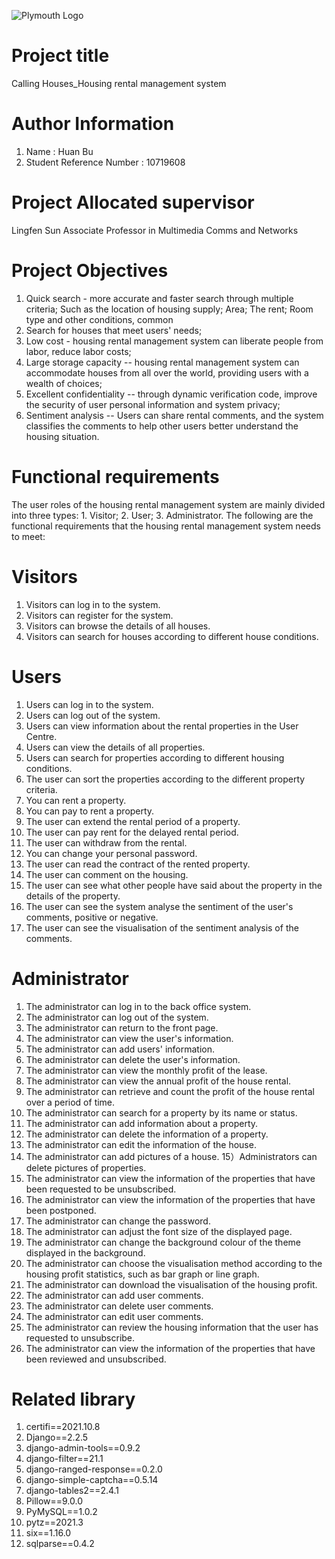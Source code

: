 ![Plymouth Logo](https://user-images.githubusercontent.com/64517811/165017815-866b8dfa-13fa-4374-883f-d996cf986fdd.png)

# Project title
   Calling Houses_Housing rental management system 
# Author Information
1. Name : Huan Bu
2. Student Reference Number : 10719608
# Project Allocated supervisor
Lingfen Sun
Associate Professor in Multimedia Comms and Networks
# Project Objectives
1. Quick search - more accurate and faster search through multiple criteria; Such as the location of housing supply; Area; The rent; Room type and other conditions, common
2. Search for houses that meet users' needs;
3. Low cost - housing rental management system can liberate people from labor, reduce labor costs;
4. Large storage capacity -- housing rental management system can accommodate houses from all over the world, providing users with a wealth of choices;
5. Excellent confidentiality -- through dynamic verification code, improve the security of user personal information and system privacy;
6. Sentiment analysis -- Users can share rental comments, and the system classifies the comments to help other users better understand the housing situation.
# Functional requirements
The user roles of the housing rental management system are mainly divided into three types: 1. Visitor; 2. User; 3. Administrator.
The following are the functional requirements that the housing rental management system needs to meet:
# Visitors
1) Visitors can log in to the system.
2) Visitors can register for the system.
3) Visitors can browse the details of all houses.
4) Visitors can search for houses according to different house conditions.
# Users
1) Users can log in to the system.
2) Users can log out of the system.
3) Users can view information about the rental properties in the User Centre.
4) Users can view the details of all properties.
5) Users can search for properties according to different housing conditions.
6) The user can sort the properties according to the different property criteria.
7) You can rent a property.
8) You can pay to rent a property.
9) The user can extend the rental period of a property.
10) The user can pay rent for the delayed rental period.
11) The user can withdraw from the rental.
12) You can change your personal password.
13) The user can read the contract of the rented property.
14) The user can comment on the housing.
15) The user can see what other people have said about the property in the details of the property.
16) The user can see the system analyse the sentiment of the user's comments, positive or negative.
17) The user can see the visualisation of the sentiment analysis of the comments.
# Administrator
1) The administrator can log in to the back office system.
2) The administrator can log out of the system.
3) The administrator can return to the front page.
4) The administrator can view the user's information.
5) The administrator can add users' information.
6) The administrator can delete the user's information.
7) The administrator can view the monthly profit of the lease.
8) The administrator can view the annual profit of the house rental.
9) The administrator can retrieve and count the profit of the house rental over a period of time.
10) The administrator can search for a property by its name or status.
11) The administrator can add information about a property.
12) The administrator can delete the information of a property.
13) The administrator can edit the information of the house.
14) The administrator can add pictures of a house.
15）Administrators can delete pictures of properties.
16) The administrator can view the information of the properties that have been requested to be unsubscribed.
17) The administrator can view the information of the properties that have been postponed.
18) The administrator can change the password.
19) The administrator can adjust the font size of the displayed page.
20) The administrator can change the background colour of the theme displayed in the background.
21) The administrator can choose the visualisation method according to the housing profit statistics, such as bar graph or line graph.
22) The administrator can download the visualisation of the housing profit.
23) The administrator can add user comments.
24) The administrator can delete user comments.
25) The administrator can edit user comments.
26) The administrator can review the housing information that the user has requested to unsubscribe.
27) The administrator can view the information of the properties that have been reviewed and unsubscribed.
# Related library
1. certifi==2021.10.8
2. Django==2.2.5
3. django-admin-tools==0.9.2
4. django-filter==21.1
5. django-ranged-response==0.2.0
6. django-simple-captcha==0.5.14
7. django-tables2==2.4.1
8. Pillow==9.0.0
9. PyMySQL==1.0.2
10. pytz==2021.3
11. six==1.16.0
12. sqlparse==0.4.2
